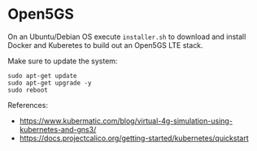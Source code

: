 # Open5GS


On an Ubuntu/Debian OS execute `installer.sh` to download and install Docker and Kuberetes to build out an Open5GS LTE stack.

Make sure to update the system:

```
sudo apt-get update
sudo apt-get upgrade -y
sudo reboot
```

References:
* https://www.kubermatic.com/blog/virtual-4g-simulation-using-kubernetes-and-gns3/
* https://docs.projectcalico.org/getting-started/kubernetes/quickstart
